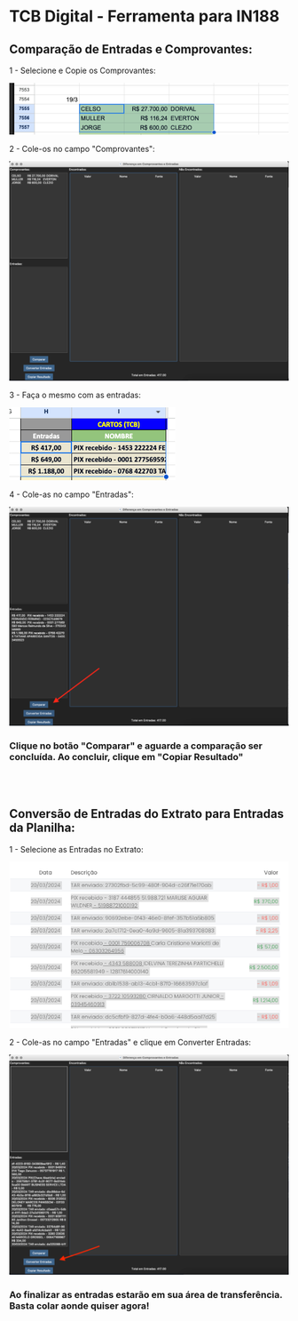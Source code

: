 # TCB Digital - Ferramenta para IN188


## Comparação de Entradas e Comprovantes:


1 - Selecione e Copie os Comprovantes:

![img.png](./readme/img.png)

2 - Cole-os no campo "Comprovantes":

![img.png](./readme/comp1.png)

3 - Faça o mesmo com as entradas:

![img.png](./readme/entrada1.png)

4 - Cole-as no campo "Entradas":

![img.png](./readme/entrada2.png)

### Clique no botão "Comparar" e aguarde a comparação ser concluída. Ao concluir, clique em "Copiar Resultado"

<br>
<br>

## Conversão de Entradas do Extrato para Entradas da Planilha:

1 - Selecione as Entradas no Extrato:

![img.png](./readme/entradas-extrato1.png)

2 - Cole-as no campo "Entradas" e clique em Converter Entradas:

![img.png](./readme/entradas-extrato2.png)


### Ao finalizar as entradas estarão em sua área de transferência. Basta colar aonde quiser agora!